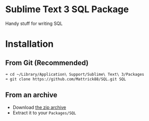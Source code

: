 # Sublime Text 3 SQL Package

Handy stuff for writing SQL

# Installation

## From Git (Recommended)

```bash
➜ cd ~/Library/Application\ Support/Sublime\ Text\ 3/Packages
➜ git clone https://github.com/Mattrick88/SQL.git SQL
```

## From an archive

* Download [the zip archive](https://github.com/Mattrick88/SQL/archive/master.zip)
* Extract it to your `Packages/SQL`
